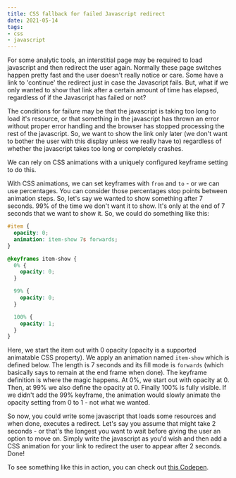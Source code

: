```yaml
---
title: CSS fallback for failed Javascript redirect
date: 2021-05-14
tags:
- css
- javascript
---
```

For some analytic tools, an interstitial page may be required to load javascript and then redirect the user again.  Normally these page switches happen pretty fast and the user doesn't really notice or care. Some have a link to 'continue' the redirect just in case the Javascript fails.  But, what if we only wanted to show that link after a certain amount of time has elapsed, regardless of if the Javascript has failed or not?

<!--more-->

The conditions for failure may be that the javascript is taking too long to load it's resource, or that something in the javascript has thrown an error without proper error handling and the browser has stopped processing the rest of the javascript.  So, we want to show the link only later (we don't want to bother the user with this display unless we really have to) regardless of whether the javascript takes too long or completely crashes.

We can rely on CSS animations with a uniquely configured keyframe setting to do this.

With CSS animations, we can set keyframes with `from` and `to` - or we can use percentages.  You can consider those percentages stop points between animation steps.  So, let's say we wanted to show something after 7 seconds.  99% of the time we don't want it to show. It's only at the end of 7 seconds that we want to show it. So, we could do something like this:

```css
#item {
  opacity: 0;
  animation: item-show 7s forwards;
}

@keyframes item-show {
  0% {
    opacity: 0;
  }

  99% {
    opacity: 0;
  }

  100% {
    opacity: 1;
  }
}
```

Here, we start the item out with 0 opacity (opacity is a supported animatable CSS property).  We apply an animation named `item-show` which is defined below.  The length is 7 seconds and its fill mode is `forwards` (which basically says to remain at the end frame when done).  The keyframe definition is where the magic happens.  At 0%, we start out with opacity at 0.  Then, at 99% we also define the opacity at 0.  Finally 100% is fully visible.  If we didn't add the 99% keyframe, the animation would slowly animate the opacity setting from 0 to 1 - not what we wanted.

So now, you could write some javascript that loads some resources and when done, executes a redirect.  Let's say you assume that might take 2 seconds - or that's the longest you want to wait before giving the user an option to move on.  Simply write the javascript as you'd wish and then add a CSS animation for your link to redirect the user to appear after 2 seconds. Done!

To see something like this in action, you can check out [this Codepen](https://codepen.io/aaronsaray/pen/vYxGQeW).